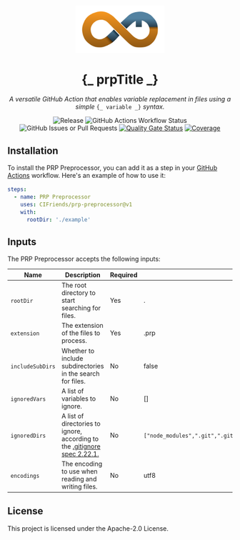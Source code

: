 <div align="center">
<a href="https://github.com/CIFriends">
    <img src="https://raw.githubusercontent.com/CIFriends/brandkit/main/no-bg/cifriends.svg" alt="Logo" width="200px">
</a>

 # {_ prpTitle _}
 
 _A versatile GitHub Action that enables variable replacement in files using a simple_ `{_ variable _}` _syntax._

![Release](https://img.shields.io/github/v/release/CIFriends/prp-preprocessor?include_prereleases&sort=semver&logo=github)
![GitHub Actions Workflow Status](https://img.shields.io/github/actions/workflow/status/cifriends/prp-preprocessor/ci.yml?logo=github)
![GitHub Issues or Pull Requests](https://img.shields.io/github/issues/cifriends/prp-preprocessor?logo=github)
[![Quality Gate Status](https://sonarcloud.io/api/project_badges/measure?project=CIFriends_prp-preprocessor&metric=alert_status)](https://sonarcloud.io/summary/new_code?id=CIFriends_prp-preprocessor)
[![Coverage](https://sonarcloud.io/api/project_badges/measure?project=CIFriends_prp-preprocessor&metric=coverage)](https://sonarcloud.io/summary/new_code?id=CIFriends_prp-preprocessor)
</div>

## Installation

To install the PRP Preprocessor, you can add it as a step in your [GitHub Actions](https://github.com/features/actions) workflow.
Here's an example of how to
use it:

```yml
steps:
  - name: PRP Preprocessor
    uses: CIFriends/prp-preprocessor@v1
    with:
      rootDir: './example'
```

## Inputs

The PRP Preprocessor accepts the following inputs:

| Name             | Description                                                                                                     | Required | Default                                                         |
|------------------|-----------------------------------------------------------------------------------------------------------------|----------|-----------------------------------------------------------------|
| `rootDir`        | The root directory to start searching for files.                                                                | Yes      | .                                                               |
| `extension`      | The extension of the files to process.                                                                          | Yes      | .prp                                                            |
| `includeSubDirs` | Whether to include subdirectories in the search for files.                                                      | No       | false                                                           |
| `ignoredVars`    | A list of variables to ignore.                                                                                  | No       | []                                                              |
| `ignoredDirs`    | A list of directories to ignore, according to the [.gitignore spec 2.22.1.](https://git-scm.com/docs/gitignore) | No       | `["node_modules",".git",".github","__tests__",".vscode",".idea"]` |
| `encodings`      | The encoding to use when reading and writing files.                                                             | No       | utf8                                                            |

## License

This project is licensed under the Apache-2.0 License.
